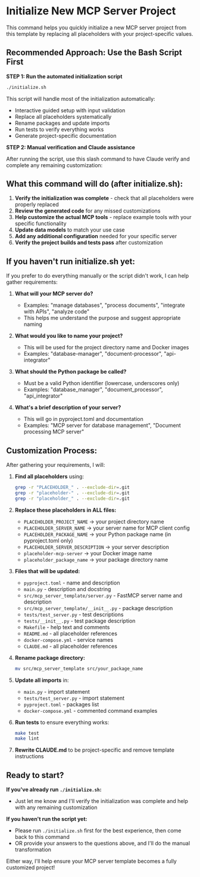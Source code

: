 # Initialize New MCP Server Project

This command helps you quickly initialize a new MCP server project from this template by replacing all placeholders with your project-specific values.

## Recommended Approach: Use the Bash Script First

**STEP 1: Run the automated initialization script**

```bash
./initialize.sh
```

This script will handle most of the initialization automatically:
- Interactive guided setup with input validation
- Replace all placeholders systematically
- Rename packages and update imports
- Run tests to verify everything works
- Generate project-specific documentation

**STEP 2: Manual verification and Claude assistance**

After running the script, use this slash command to have Claude verify and complete any remaining customization:

## What this command will do (after initialize.sh):

1. **Verify the initialization was complete** - check that all placeholders were properly replaced
2. **Review the generated code** for any missed customizations
3. **Help customize the actual MCP tools** - replace example tools with your specific functionality
4. **Update data models** to match your use case
5. **Add any additional configuration** needed for your specific server
6. **Verify the project builds and tests pass** after customization

## If you haven't run initialize.sh yet:

If you prefer to do everything manually or the script didn't work, I can help gather requirements:

1. **What will your MCP server do?** 
   - Examples: "manage databases", "process documents", "integrate with APIs", "analyze code"
   - This helps me understand the purpose and suggest appropriate naming

2. **What would you like to name your project?**
   - This will be used for the project directory name and Docker images
   - Examples: "database-manager", "document-processor", "api-integrator"

3. **What should the Python package be called?**
   - Must be a valid Python identifier (lowercase, underscores only)
   - Examples: "database_manager", "document_processor", "api_integrator"

4. **What's a brief description of your server?**
   - This will go in pyproject.toml and documentation
   - Examples: "MCP server for database management", "Document processing MCP server"

## Customization Process:

After gathering your requirements, I will:

1. **Find all placeholders** using:
   ```bash
   grep -r "PLACEHOLDER_" . --exclude-dir=.git
   grep -r "placeholder-" . --exclude-dir=.git  
   grep -r "placeholder_" . --exclude-dir=.git
   ```

2. **Replace these placeholders in ALL files:**
   - `PLACEHOLDER_PROJECT_NAME` → your project directory name
   - `PLACEHOLDER_SERVER_NAME` → your server name for MCP client config
   - `PLACEHOLDER_PACKAGE_NAME` → your Python package name (in pyproject.toml only)
   - `PLACEHOLDER_SERVER_DESCRIPTION` → your server description
   - `placeholder-mcp-server` → your Docker image name
   - `placeholder_package_name` → your package directory name

3. **Files that will be updated:**
   - `pyproject.toml` - name and description
   - `main.py` - description and docstring
   - `src/mcp_server_template/server.py` - FastMCP server name and description
   - `src/mcp_server_template/__init__.py` - package description
   - `tests/test_server.py` - test descriptions
   - `tests/__init__.py` - test package description
   - `Makefile` - help text and comments
   - `README.md` - all placeholder references
   - `docker-compose.yml` - service names
   - `CLAUDE.md` - all placeholder references

4. **Rename package directory:**
   ```bash
   mv src/mcp_server_template src/your_package_name
   ```

5. **Update all imports** in:
   - `main.py` - import statement
   - `tests/test_server.py` - import statement
   - `pyproject.toml` - packages list
   - `docker-compose.yml` - commented command examples

6. **Run tests** to ensure everything works:
   ```bash
   make test
   make lint
   ```

7. **Rewrite CLAUDE.md** to be project-specific and remove template instructions

## Ready to start?

**If you've already run `./initialize.sh`:**
- Just let me know and I'll verify the initialization was complete and help with any remaining customization

**If you haven't run the script yet:**
- Please run `./initialize.sh` first for the best experience, then come back to this command
- OR provide your answers to the questions above, and I'll do the manual transformation

Either way, I'll help ensure your MCP server template becomes a fully customized project!